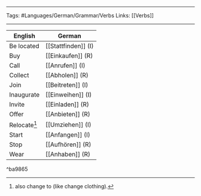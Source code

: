 ___
Tags: #Languages/German/Grammar/Verbs 
Links: [[Verbs]]
___
English | German
------------ | ------------
Be located | [[Stattfinden]] (I)
Buy | [[Einkaufen]] (R)
Call | [[Anrufen]] (I)
Collect | [[Abholen]] (R)
Join | [[Beitreten]] (I)
Inaugurate | [[Einweihen]] (I)
Invite | [[Einladen]] (R)
Offer | [[Anbieten]] (R)
Relocate[^1] | [[Umziehen]] (I)
Start | [[Anfangen]] (I)
Stop | [[Aufhören]] (R)
Wear | [[Anhaben]] (R)

^ba9865


[^1]: also change to (like change clothing).